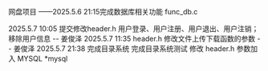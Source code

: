 网盘项目
——2025.5.6 21:15完成数据库相关功能 func_db.c

2025.5.7 10:05  提交修改header.h 用户登录、用户注册、用户退出、用户注销；
                移除用户信息  -- 姜俊泽
2025.5.7 11:35  header.h 修改文件上传下载函数的参数 -- 姜俊泽
2025.5.7 21:38  完成目录系统 完成目录系统测试 修改 header.h 参数加入 MYSQL *mysql
